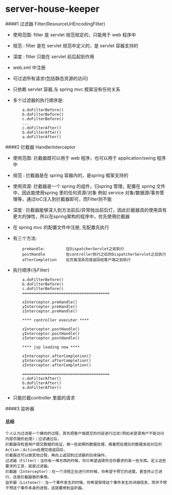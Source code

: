 # server-house-keeper

####1 过滤器 Filter(ResourceUrlEncodingFilter)
   * 使用范围: filter 是 servlet 规范规定的，只能用于 web 程序中
   * 规范   : filter 是在 servlet 规范中定义的，是 servlet 容器支持的
   * 深度   : filter 只能在 servlet 前后起到作用
   
   * web.xml 中注册
   * 可过滤所有请求(包括静态资源的访问)
   * 只依赖 servlet 容器,与 spring mvc 框架没有任何关系
   * 多个过滤器的执行顺序是:
     ```
         a.doFilterBefore()
         b.doFilterBefore()
         c.doFilterBefore()
         ...
         c.doFilterAfter()
         b.doFilterAfter()
         a.doFilterAfter()
     ```
   
####2 拦截器 HandlerInterceptor 
   * 使用范围: 拦截器既可以用于 web 程序，也可以用于 application/swing 程序中
   * 规范   : 拦截器是在 spring 容器内的，是spring 框架支持的
   * 使用资源: 拦截器是一个 spring 的组件，归spring 管理，配置在 spring 文件中，因此能使用spring 里的任何资源/对象
              例如 service 对象/数据源/事务管理等，通过IoC注入到拦截器即可，而Filter则不能
   * 深度   : 拦截器能够深入到方法前后/异常抛出前后灯，因此拦截器具的使用具有更大的弹性，所以在spring架构的程序中，优先使用拦截器           
   
   * 在 spring mvc 的配置文件中注册, 先配置先执行
   * 有三个方法:
     ```
         preHandle:         在DispatcherServlet之前执行
         postHandle         在controller执行之后的DispatcherServlet之后执行 
         afterCompletion    在页面渲染完成返回给客户端之前执行

     ```
   * 执行顺序(与Filter)  
     ```
         a.doFilterBefore()
         b.doFilterBefore()
         c.doFilterBefore()
         ======================================
         
         xInterceptor.preHandle()
         yInterceptor.preHandle()
         zInterceptor.preHandle()
         
         **** controller executer ****
         
         xInterceptor.postHandle()
         yInterceptor.postHandle()
         zInterceptor.postHandle()
         
         **** jsp loading now ****
         
         xInterceptor.afterCompletion()
         yInterceptor.afterCompletion()
         zInterceptor.afterCompletion()
         
         ======================================
         c.doFilterAfter()
         b.doFilterAfter()
         a.doFilterAfter()
     ```
   * 只能拦截controller 里面的请求
   
####3 监听器   


#### 总结

```
个人认为过滤是一个横向的过程，首先把客户端提交的内容进行过滤(例如未登录用户不能访问内部页面的处理)；过滤通过后，
拦截器将检查用户提交数据的验证，做一些前期的数据处理，接着把处理后的数据发给对应的Action；Action处理完成返回后，
拦截器还可以做其他过程，再向上返回到过滤器的后续操作。
过滤器（Filter）：当你有一堆东西的时候，你只希望选择符合你要求的某一些东西。定义这些要求的工具，就是过滤器。
拦截器（Interceptor）：在一个流程正在进行的时候，你希望干预它的进展，甚至终止它进行，这是拦截器做的事情。
监听器（Listener）：当一个事件发生的时候，你希望获得这个事件发生的详细信息，而并不想干预这个事件本身的进程，这就要用到监听器。
```
